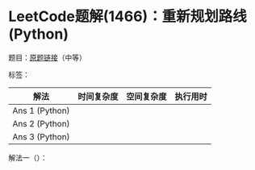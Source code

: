 # LeetCode题解(1466)：重新规划路线(Python)

题目：[原题链接](https://leetcode-cn.com/problems/reorder-routes-to-make-all-paths-lead-to-the-city-zero/)（中等）

标签：

| 解法           | 时间复杂度 | 空间复杂度 | 执行用时 |
| -------------- | ---------- | ---------- | -------- |
| Ans 1 (Python) |            |            |          |
| Ans 2 (Python) |            |            |          |
| Ans 3 (Python) |            |            |          |

解法一（）：

